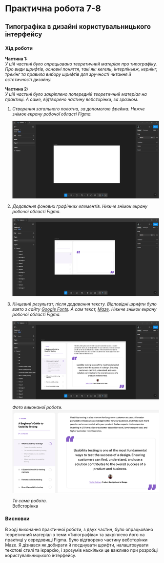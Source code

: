 # Практична робота 7-8
## Типографіка  в дизайні користувальницького інтерфейсу

### Хід роботи  
**Частина 1:**  
*У цій частині було опрацьовано теоретичний матеріал про типографіку. Про види шрифтів, основні поняття, такі як: кегель, інтерліньяж, кернінг, трекінг та правила вибору шрифтів для зручності читання й естетичності дизайну.*

**Частина 2:**  
*У цій частині було закріплено попередній теоретичний матеріал на практиці. А саме, відтворено частину вебсторінки, за зразком.*
1. *Створення загального полотна, за допомогою фрейма. Нижче знімок екрану робочої області Figma.*
   
   ![Робоча область Figma 1](images/figma_1.png)

2. *Додавання фонових графічних елементів. Нижче знімок екрану робочої області Figma.*

   ![Робоча область Figma 2](images/figma_2.png)

3. *Кінцевий результат, після додавання тексту. Відповідні шрифти було взято з сайту [Google Fonts](https://fonts.google.com/?authuser=0). А сам текст, [Maze](https://maze.co/guides/usability-testing/#benefits). Нижче знімок екрану робочої області Figma.*

   ![Робоча область Figma 3](images/figma_3.png)

   *Фото виконаної роботи.*   
   ![Вебсторінка](images/webpage.png)

   *Та сама робота.*  
   [Вебсторінка](https://www.figma.com/design/jC1LOdtneVnOinldxQi7D0/%D0%A0%D0%BE%D0%B1%D0%BE%D1%82%D0%B0-6?node-id=3-2&t=uvv07Cl1tmERsAis-1)

### Висновки
В ході виконання практичної роботи, з двух частин, було опрацьовано теоретичний матеріал з теми «Типографіка» та закріплено його на практиці у середовищі Figma. Було відтворено частину вебсторінки Maze. Я дізнався як добирати й поєднувати шрифти, налаштовувати текстові стилі та ієрархію, і зрозумів наскільки це важливо при розробці користувальницького інтерфейсу.
